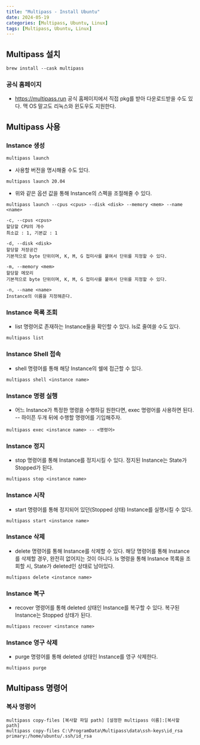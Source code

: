 ```yaml
---
title: "Multipass - Install Ubuntu"
date: 2024-05-19
categories: [Multipass, Ubuntu, Linux]
tags: [Multipass, Ubuntu, Linux]
---
```


## Multipass 설치
```
brew install --cask multipass
```

### 공식 홈페이지
- https://multipass.run 공식 홈페이지에서 직접 pkg를 받아 다운로드받을 수도 있다. 맥 OS 말고도 리눅스와 윈도우도 지원한다.


## Multipass 사용
### Instance 생성
```
multipass launch
```

- 사용할 버전을 명시해줄 수도 있다.
```
multipass launch 20.04
```

- 위와 같은 옵션 값을 통해 Instance의 스펙을 조절해줄 수 있다.
```
multipass launch --cpus <cpus> --disk <disk> --memory <mem> --name <name>
```

```
-c, --cpus <cpus>
할당할 CPU의 개수
최소값 : 1, 기본값 : 1
```

```
-d, --disk <disk>
할당할 저장공간
기본적으로 byte 단위이며, K, M, G 접미사를 붙여서 단위를 지정할 수 있다.
```

```
-m, --memory <mem>
할당할 메모리
기본적으로 byte 단위이며, K, M, G 접미사를 붙여서 단위를 지정할 수 있다.
```

```
-n, --name <name>
Instance의 이름을 지정해준다.
```

### Instance 목록 조회
- list 명령어로 존재하는 Instance들을 확인할 수 있다. ls로 줄여쓸 수도 있다.
```
multipass list
```

### Instance Shell 접속
- shell 명령어를 통해 해당 Instance의 쉘에 접근할 수 있다.
```
multipass shell <instance name>
```

### Instance 명령 실행
- 어느 Instance가 특정한 명령을 수행하길 원한다면, exec 명령어를 사용하면 된다. -- 하이픈 두개 뒤에 수행할 명령어를 기입해주자.
```
multipass exec <instance name> -- <명령어>
```

### Instance 정지
- stop 명령어를 통해 Instance를 정지시킬 수 있다. 정지된 Instance는 State가 Stopped가 된다.
```
multipass stop <instance name>
```

### Instance 시작
- start 명령어를 통해 정지되어 있던(Stopped 상태) Instance를 실행시킬 수 있다.
```
multipass start <instance name>
```

### Instance 삭제
- delete 명령어를 통해 Instance를 삭제할 수 있다. 해당 명령어를 통해 Instance를 삭제할 경우, 완전히 없어지는 것이 아니다. ls 명령을 통해 Instance 목록을 조회할 시, State가 deleted인 상태로 남아있다.
```
multipass delete <instance name>
```

### Instance 복구
- recover 명령어를 통해 deleted 상태인 Instance를 복구할 수 있다. 복구된 Instance는 Stopped 상태가 된다.
```
multipass recover <instance name>
```

### Instance 영구 삭제
- purge 명령어를 통해 deleted 상태인 Instance를 영구 삭제한다.
```
multipass purge
```

## Multipass 명령어
### 복사 명령어
```
multipass copy-files [복사할 파일 path] [설정한 multipass 이름]:[복사할 path]
multipass copy-files C:\ProgramData\Multipass\data\ssh-keys\id_rsa primary:/home/ubuntu/.ssh/id_rsa
```